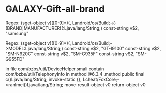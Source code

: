 # GALAXY-Gift-all-brand
Regex:
(sget-object v)([0-9]*)(, Landroid/os/Build;->)(BRAND|MANUFACTURER)(:Ljava/lang/String;)
const-string v$2, "samsung"

Regex:
(sget-object v)([0-9]*)(, Landroid/os/Build;->MODEL:Ljava/lang/String;)
const-string v$2, "GT-I9100"
const-string v$2, "SM-N920C"
const-string v$2, "SM-G935F"
const-string v$2, "SM-G955FD"


in file com/bzbs/util/DeviceHelper.smali
contain com/bzbs/util/TelephonyInfo in method
@6.3.4
.method public final c()Ljava/lang/String;
	invoke-static {}, Lcheat/FoxCore;->ranImei()Ljava/lang/String;
    move-result-object v0
    return-object v0
